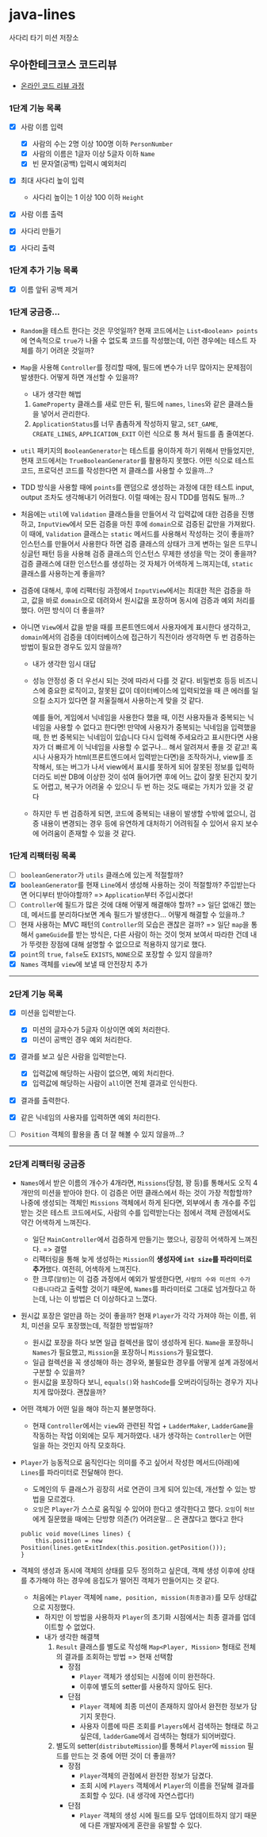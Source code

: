 # java-lines

사다리 타기 미션 저장소

## 우아한테크코스 코드리뷰

- [온라인 코드 리뷰 과정](https://github.com/woowacourse/woowacourse-docs/blob/master/maincourse/README.md)

### 1단계 기능 목록

- [x] 사람 이름 입력
    - [x] 사람의 수는 2명 이상 100명 이하 `PersonNumber`
    - [x] 사람의 이름은 1글자 이상 5글자 이하 `Name`
    - [x] 빈 문자열(공백) 입력시 예외처리

- [x] 최대 사다리 높이 입력
    - 사다리 높이는 1 이상 100 이하 `Height`

- [x] 사람 이름 출력
- [x] 사다리 만들기
- [x] 사다리 출력

### 1단계 추가 기능 목록

- [x] 이름 앞뒤 공백 제거

### 1단계 궁금증...

- `Random`을 테스트 한다는 것은 무엇일까? 현재 코드에서는 `List<Boolean> points`에 연속적으로 `true`가 나올 수 없도록 코드를 작성했는데, 이런 경우에는 테스트 자체를 하기 어려운
  것일까?
- `Map`을 사용해 `Controller`를 정리할 때에, 필드에 변수가 너무 많아지는 문제점이 발생한다. 어떻게 하면 개선할 수 있을까?
    - 내가 생각한 해법

    1. `GameProperty` 클래스를 새로 만든 뒤, 필드에 `names`, `lines`와 같은 클래스들을 넣어서 관리한다.
    2. `ApplicationStatus`를 너무 촘촘하게 작성하지 말고, `SET_GAME`, `CREATE_LINES`, `APPLICATION_EXIT` 이런 식으로 퉁 쳐서 필드를 좀 줄여본다.

- `util` 패키지의 `BooleanGenerator`는 테스트를 용이하게 하기 위해서 만들었지만, 현재 코드에서는 `TrueBooleanGenerator`를 활용하지 못했다. 어떤 식으로 테스트 코드, 프로덕션
  코드를 작성한다면 저 클래스를 사용할 수 있을까...?

- TDD 방식을 사용할 때에 `points`를 랜덤으로 생성하는 과정에 대한 테스트 input, output 조차도 생각해내기 어려웠다. 이럴 때에는 잠시 TDD를 멈춰도 될까...?

- 처음에는 `util`에 `Validation` 클래스들을 만들어서 각 입력값에 대한 검증을 진행하고, `InputView`에서 모든 검증을 마친 후에 `domain`으로 검증된 값만을 가져왔다. 이
  때에, `Validation` 클래스는 `static` 메서드를 사용해서 작성하는 것이 좋을까? 인스턴스를 만들어서 사용한다 하면 검증 클래스의 상태가 크게 변하는 일은 드무니 싱글턴 패턴 등을 사용해 검증
  클래스의 인스턴스 무제한 생성을 막는 것이 좋을까? 검증 클래스에 대한 인스턴스를 생성하는 것 자체가 어색하게 느껴지는데, `static` 클래스를 사용하는게 좋을까?

- 검증에 대해서, 후에 리팩터링 과정에서 `InputView`에서는 최대한 적은 검증을 하고, 값을 바로 `domain`으로 데려와서 원시값을 포장하며 동시에 검증과 예외 처리를 했다. 어떤 방식이 더 좋을까?
- 아니면 `View`에서 값을 받을 때를 프론트엔드에서 사용자에게 표시한다 생각하고, `domain`에서의 검증을 데이터베이스에 접근하기 직전이라 생각하면 두 번 검증하는 방법이 필요한 경우도 있지 않을까?

    - 내가 생각한 임시 대답
    - 성능 안정성 중 더 우선시 되는 것에 따라서 다를 것 같다. 비밀번호 등등 비즈니스에 중요한 로직이고, 잘못된 값이 데이터베이스에 입력되었을 때 큰 에러를 일으킬 소지가 있다면 잘 저울질해서 사용하는게
      맞을 것 같다.

      예를 들어, 게임에서 닉네임을 사용한다 했을 때, 이전 사용자들과 중복되는 닉네임을 사용할 수 없다고 한다면!
      만약에 사용자가 중복되는 닉네임을 입력했을 때, 한 번 중복되는 닉네임이 있습니다 다시 입력해 주세요라고 표시한다면
      사용자가 더 빠르게 이 닉네임을 사용할 수 없구나... 해서 알려져서 좋을 것 같고!
      혹시나 사용자가 html(프론트엔드에서 입력받는다면)을 조작하거나, view를 조작해서, 또는 버그가 나서 view에서 표시를 못하게 되어 잘못된 정보를 입력하더라도 비싼 DB에 이상한 것이 섞여 들어가면
      후에 어느 값이 잘못 된건지 찾기도 어렵고, 복구가 어려울 수 있으니 두 번 하는 것도 때로는 가치가 있을 것 같다
    - 하지만 두 번 검증하게 되면, 코드에 중복되는 내용이 발생할 수밖에 없으니, 검증 내용이 변경되는 경우 등에 유연하게 대처하기 어려워질 수 있어서 유지 보수에 어려움이 존재할 수 있을 것 같다.

### 1단계 리팩터링 목록

- [ ] `booleanGenerator`가 `utils` 클래스에 있는게 적절할까?
- [x] `booleanGenerator`를 현재 `Line`에서 생성해 사용하는 것이 적절할까? 주입받는다면 어디부터 받아야할까? => `Application`부터 주입시켰다!
- [ ] `Controller`에 필드가 많은 것에 대해 어떻게 해결해야 할까? => 일단 없애긴 했는데, 메서드를 분리하다보면 계속 필드가 발생한다... 어떻게 해결할 수 있을까..?
- [ ] 현재 사용하는 MVC 패턴의 `Controller`의 모습은 괜찮은 걸까? => 일단 `map`을 통해서 `gameGuide`를 받는 방식은, 다른 사람이 하는 것이 멋져 보여서 따라한 건데 내가 뚜렷한
  장점에 대해 설명할 수 없으므로 적용하지 않기로 했다.
- [x] `point`의 `true`, `false`도 `EXISTS`, `NONE`으로 포장할 수 있지 않을까?
- [x] `Names` 객체를 `view`에 보낼 때 안전장치 추가

---

### 2단계 기능 목록

- [x] 미션을 입력받는다.
    - [x] 미션의 글자수가 5글자 이상이면 예외 처리한다.
    - [x] 미션이 공백인 경우 예외 처리한다.

- [x] 결과를 보고 싶은 사람을 입력받는다.
    - [x] 입력값에 해당하는 사람이 없으면, 예외 처리한다.
    - [x] 입력값에 해당하는 사람이 `all`이면 전체 결과로 인식한다.

- [x] 결과를 출력한다.

- [x] 같은 닉네임의 사용자를 입력하면 예외 처리한다.
- [ ] `Position` 객체의 활용을 좀 더 잘 해볼 수 있지 않을까...?

---

### 2단계 리팩터링 궁금증

- `Names`에서 받은 이름의 개수가 4개라면, `Missions`(당첨, 꽝 등)를 통해서도 오직 4개만의 미션을 받아야 한다. 이 검증은 어떤 클래스에서 하는 것이 가장 적합할까? 나중에 생성되는
  객체인 `Missions` 객체에서 하게 된다면, 외부에서 총 개수를 주입받는 것은 테스트 코드에서도, 사람의 수를 입력받는다는 점에서 객체 관점에서도 약간 어색하게 느껴진다.
    - 일단 `MainController`에서 검증하게 만들기는 했으나, 굉장히 어색하게 느껴진다. => 결렬
    - 리팩터링을 통해 늦게 생성하는 `Mission`의 **생성자에 `int size`를 파라미터로 추가**했다. 여전히, 어색하게 느껴진다.
    - 한 크루(`말랑`)는 이 검증 과정에서 예외가 발생한다면, `사람의 수와 미션의 수가 다릅니다`라고 출력할 것이기 때문에, `Names`를 파라미터로 그대로 넘겨줬다고 하는데, 나는 이 방법은 더
      이상하다고 느꼈다.

- 원시값 포장은 얼만큼 하는 것이 좋을까? 현재 `Player`가 각각 가져야 하는 이름, 위치, 미션을 모두 포장했는데, 적절한 방법일까?
    - 원시값 포장을 하다 보면 일급 컬렉션을 많이 생성하게 된다. `Name`을 포장하니 `Names`가 필요했고, `Mission`을 포장하니 `Missions`가 필요했다.
    - 일급 컬렉션을 꼭 생성해야 하는 경우와, 불필요한 경우를 어떻게 설계 과정에서 구분할 수 있을까?
    - 원시값을 포장하다 보니, `equals()`와 `hashCode`를 오버라이딩하는 경우가 지나치게 많아졌다. 괜찮을까?

- 어떤 객체가 어떤 일을 해야 하는지 불분명하다.
    - 현재 `Controller`에서는 `view`와 관련된 작업 + `LadderMaker`, `LadderGame`을 작동하는 작업 이외에는 모두 제거하였다. 내가 생각하는 `Controller`는 어떤
      일을 하는 것인지 아직 모호하다.
- `Player`가 능동적으로 움직인다는 의미를 주고 싶어서 작성한 메서드(아래)에 `Lines`를 파라미터로 전달해야 한다.
    - 도메인의 두 클래스가 굉장히 서로 연관이 크게 되어 있는데, 개선할 수 있는 방법을 모르겠다.
    - `오잉`은 `Player`가 스스로 움직일 수 있어야 한다고 생각한다고 했다. `오잉`이 `허브`에게 질문했을 때에는 단방향 의존(?) 어려운말... 은 괜찮다고 했다고 한다
    ``` 
    public void move(Lines lines) {
        this.position = new Position(lines.getExitIndex(this.position.getPosition()));
    }
    ```
- 객체의 생성과 동시에 객체의 상태를 모두 정의하고 싶은데, 객체 생성 이후에 상태를 추가해야 하는 경우에 응집도가 떨어진 객체가 만들어지는 것 같다.
    - 처음에는 `Player` 객체에 `name, position, mission(최종결과)`를 모두 상태값으로 지정했다.
        - 하지만 이 방법을 사용하자 `Player`의 초기화 시점에서는 최종 결과를 업데이트할 수 없었다.
        - 내가 생각한 해결책
            1. `Result` 클래스를 별도로 작성해 `Map<Player, Mission>` 형태로 전체의 결과를 조회하는 방법 => 현재 선택함
                - 장점
                    - `Player` 객체가 생성되는 시점에 이미 완전하다.
                    - 이후에 별도의 setter를 사용하지 않아도 된다.
                - 단점
                    - `Player` 객체에 최종 미션이 존재하지 않아서 완전한 정보가 담기지 못한다.
                    - 사용자 이름에 따른 조회를 `Players`에서 검색하는 형태로 하고 싶은데, `ladderGame`에서 검색하는 형태가 되어버렸다.
            2. 별도의 setter(`distributeMission`)를 통해서 `Player`에 `mission` 필드를 만드는 것 중에 어떤 것이 더 좋을까?
                - 장점
                    - `Player`객체의 관점에서 완전한 정보가 담겼다.
                    - 조회 시에 `Players` 객체에서 `Player`의 이름을 전달해 결과를 조회할 수 있다. (내 생각에 자연스럽다!)
                - 단점
                    - `Player` 객체의 생성 시에 필드를 모두 업데이트하지 않기 때문에 다른 개발자에게 혼란을 유발할 수 있다.
